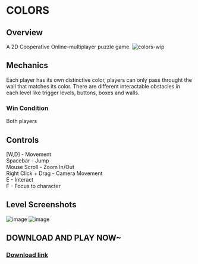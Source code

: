 # COLORS
## Overview 
A 2D Cooperative Online-multiplayer puzzle game.
![colors-wip](https://user-images.githubusercontent.com/68283243/224425710-d215c378-2e37-4b30-8743-e7de00db6367.png)
## Mechanics
Each player has its own distinctive color, players can only pass throught the wall that matches its color.
There are different interactable obstacles in each level like trigger levels, buttons, boxes and walls. 
### Win Condition 
Both players 
## Controls
[W,D] - Movement <br />
Spacebar - Jump <br />
Mouse Scroll - Zoom In/Out <br />
Right Click + Drag - Camera Movement <br />
E - Interact <br />
F - Focus to character <br />

## Level Screenshots
![image](https://user-images.githubusercontent.com/68283243/224696091-23ffd677-074c-4580-9ac3-71d6152c6afa.png)
![image](https://user-images.githubusercontent.com/68283243/224695784-31be56fa-0b68-42b7-8386-0ea5836e3006.png)
## DOWNLOAD AND PLAY NOW~
### [Download link](https://drive.google.com/file/d/1Z5nfjUMVkP6cDGDBrPVPe9JSoOMviJyZ/view?usp=share_link)
  
